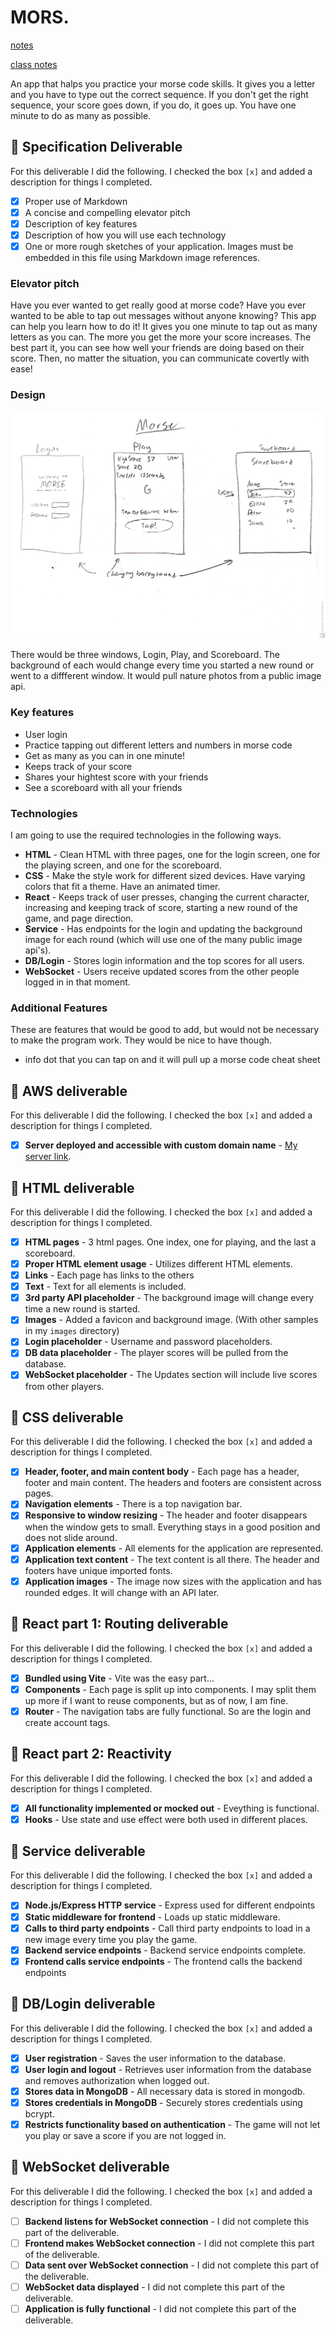 # MORS.

[notes](notes.md)

[class notes](classNotes.md)

An app that halps you practice your morse code skills. It gives you a letter and you have to type out the correct sequence. If you don't get the right sequence, your score goes down, if you do, it goes up. You have one minute to do as many as possible.

## 🚀 Specification Deliverable

For this deliverable I did the following. I checked the box `[x]` and added a description for things I completed.

- [x] Proper use of Markdown
- [x] A concise and compelling elevator pitch
- [x] Description of key features
- [x] Description of how you will use each technology
- [x] One or more rough sketches of your application. Images must be embedded in this file using Markdown image references.

### Elevator pitch
Have you ever wanted to get really good at morse code? Have you ever wanted to be able to tap out messages without anyone knowing? This app can help you learn how to do it! It gives you one minute to tap out as many letters as you can. The more you get the more your score increases. The best part it, you can see how well your friends are doing based on their score. Then, no matter the situation, you can communicate covertly with ease!

### Design

![Design image](images/design.jpg)

There would be three windows, Login, Play, and Scoreboard. The background of each would change every time you started a new round or went to a diffferent window. It would pull nature photos from a public image api.

### Key features

- User login
- Practice tapping out different letters and numbers in morse code
- Get as many as you can in one minute!
- Keeps track of your score
- Shares your hightest score with your friends
- See a scoreboard with all your friends

### Technologies

I am going to use the required technologies in the following ways.

- **HTML** - Clean HTML with three pages, one for the login screen, one for the playing screen, and one for the scoreboard.
- **CSS** - Make the style work for different sized devices. Have varying colors that fit a theme. Have an animated timer.
- **React** - Keeps track of user presses, changing the current character, increasing and keeping track of score, starting a new round of the game, and page direction.
- **Service** - Has endpoints for the login and updating the background image for each round (which will use one of the many public image api's).
- **DB/Login** - Stores login information and the top scores for all users.
- **WebSocket** - Users receive updated scores from the other people logged in in that moment.

### Additional Features
These are features that would be good to add, but would not be necessary to make the program work. They would be nice to have though.
- info dot that you can tap on and it will pull up a morse code cheat sheet

## 🚀 AWS deliverable

For this deliverable I did the following. I checked the box `[x]` and added a description for things I completed.

- [x] **Server deployed and accessible with custom domain name** - [My server link](https://yourdomainnamehere.click).

## 🚀 HTML deliverable

For this deliverable I did the following. I checked the box `[x]` and added a description for things I completed.

- [x] **HTML pages** - 3 html pages. One index, one for playing, and the last a scoreboard.
- [x] **Proper HTML element usage** - Utilizes different HTML elements.
- [x] **Links** - Each page has links to the others
- [x] **Text** - Text for all elements is included.
- [x] **3rd party API placeholder** - The background image will change every time a new round is started.
- [x] **Images** - Added a favicon and background image. (With other samples in my `images` directory)
- [x] **Login placeholder** - Username and password placeholders.
- [x] **DB data placeholder** - The player scores will be pulled from the database.
- [x] **WebSocket placeholder** - The Updates section will include live scores from other players.

## 🚀 CSS deliverable

For this deliverable I did the following. I checked the box `[x]` and added a description for things I completed.

- [x] **Header, footer, and main content body** - Each page has a header, footer and main content. The headers and footers are consistent across pages.
- [x] **Navigation elements** - There is a top navigation bar.
- [x] **Responsive to window resizing** - The header and footer disappears when the window gets to small. Everything stays in a good position and does not slide around.
- [x] **Application elements** - All elements for the application are represented.
- [x] **Application text content** - The text content is all there. The header and footers have unique imported fonts.
- [x] **Application images** - The image now sizes with the application and has rounded edges. It will change with an API later.

## 🚀 React part 1: Routing deliverable

For this deliverable I did the following. I checked the box `[x]` and added a description for things I completed.

- [x] **Bundled using Vite** - Vite was the easy part...
- [x] **Components** - Each page is split up into components. I may split them up more if I want to reuse components, but as of now, I am fine.
- [x] **Router** - The navigation tabs are fully functional. So are the login and create account tags.

## 🚀 React part 2: Reactivity

For this deliverable I did the following. I checked the box `[x]` and added a description for things I completed.

- [x] **All functionality implemented or mocked out** - Eveything is functional.
- [x] **Hooks** - Use state and use effect were both used in different places.

## 🚀 Service deliverable

For this deliverable I did the following. I checked the box `[x]` and added a description for things I completed.

- [x] **Node.js/Express HTTP service** - Express used for different endpoints
- [x] **Static middleware for frontend** - Loads up static middleware.
- [x] **Calls to third party endpoints** - Call third party endpoints to load in a new image every time you play the game.
- [x] **Backend service endpoints** - Backend service endpoints complete.
- [x] **Frontend calls service endpoints** - The frontend calls the backend endpoints

## 🚀 DB/Login deliverable

For this deliverable I did the following. I checked the box `[x]` and added a description for things I completed.

- [x] **User registration** - Saves the user information to the database.
- [x] **User login and logout** - Retrieves user information from the database and removes authorization when logged out.
- [x] **Stores data in MongoDB** - All necessary data is stored in mongodb.
- [x] **Stores credentials in MongoDB** - Securely stores credentials using bcrypt.
- [x] **Restricts functionality based on authentication** - The game will not let you play or save a score if you are not logged in.

## 🚀 WebSocket deliverable

For this deliverable I did the following. I checked the box `[x]` and added a description for things I completed.

- [ ] **Backend listens for WebSocket connection** - I did not complete this part of the deliverable.
- [ ] **Frontend makes WebSocket connection** - I did not complete this part of the deliverable.
- [ ] **Data sent over WebSocket connection** - I did not complete this part of the deliverable.
- [ ] **WebSocket data displayed** - I did not complete this part of the deliverable.
- [ ] **Application is fully functional** - I did not complete this part of the deliverable.
